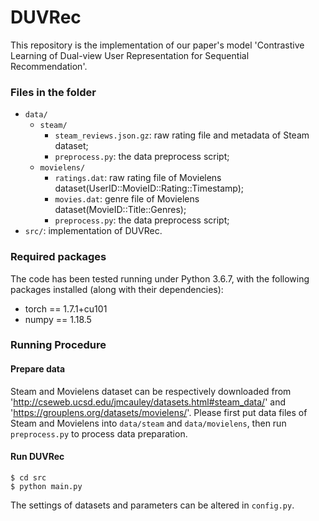 # DUVRec

This repository is the implementation of our paper's model 'Contrastive Learning of Dual-view User Representation for Sequential Recommendation'.

### Files in the folder

- `data/`
  - `steam/`
    - `steam_reviews.json.gz`: raw rating file and metadata of Steam dataset;
    - `preprocess.py`: the data preprocess script;
  - `movielens/`
    - `ratings.dat`: raw rating file of Movielens dataset(UserID::MovieID::Rating::Timestamp);
    - `movies.dat`: genre file of Movielens dataset(MovieID::Title::Genres);
    - `preprocess.py`: the data preprocess script;
- `src/`: implementation of DUVRec.


### Required packages
The code has been tested running under Python 3.6.7, with the following packages installed (along with their dependencies):
- torch == 1.7.1+cu101
- numpy == 1.18.5

### Running Procedure

#### Prepare data
Steam and Movielens dataset can be respectively downloaded from 'http://cseweb.ucsd.edu/jmcauley/datasets.html#steam_data/' and 'https://grouplens.org/datasets/movielens/'. 
Please first put data files of Steam and Movielens into `data/steam` and `data/movielens`, then run `preprocess.py` to process data preparation.

#### Run DUVRec
```
$ cd src
$ python main.py
```
The settings of datasets and parameters can be altered in `config.py`. 
